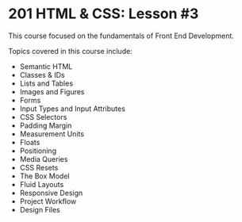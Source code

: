 # 201 HTML &amp; CSS: Lesson #3

This course focused on the fundamentals of Front End Development.

Topics covered in this course include:
* Semantic HTML
* Classes & IDs
* Lists and Tables
* Images and Figures
* Forms
* Input Types and Input Attributes
* CSS Selectors
* Padding Margin
* Measurement Units
* Floats
* Positioning
* Media Queries
* CSS Resets
* The Box Model
* Fluid Layouts
* Responsive Design
* Project Workflow
* Design Files
